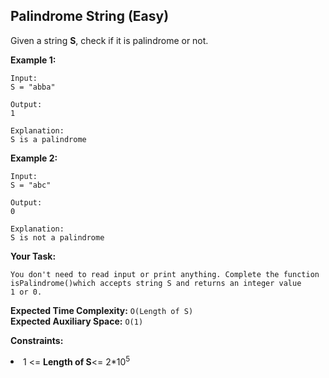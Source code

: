 ## Palindrome String (Easy)
Given a string **S**, check if it is palindrome or not.

**Example 1:**
```
Input: 
S = "abba"

Output: 
1

Explanation: 
S is a palindrome
```

**Example 2:**
```
Input: 
S = "abc" 

Output: 
0

Explanation: 
S is not a palindrome
```

**Your Task:**
```
You don't need to read input or print anything. Complete the function isPalindrome()which accepts string S and returns an integer value 
1 or 0.
```

**Expected Time Complexity:** ```O(Length of S)```<br>
**Expected Auxiliary Space:** ```O(1)```

**Constraints:**
<li>1 <= <b>Length of S</b><= 2*10<sup>5</sup></li>



